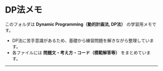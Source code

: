 # DP法メモ

このフォルダは **Dynamic Programming（動的計画法, DP法）** の学習用メモです。  

- DP法に苦手意識があるため、基礎から練習問題を解きながら整理しています。  
- 各ファイルには **問題文・考え方・コード（模範解答等）** をまとめています。  

---
